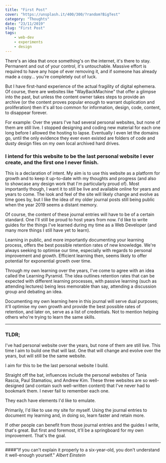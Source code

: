 ```yaml
---
title: "First Post"
cover: "https://unsplash.it/400/300/?random?BigTest"
category: "Thoughts"
date: "23/11/2019"
slug: "First Post"
tags:
    - web-dev
    - experiments
    - design
---
```


<!--- NOTE: I want this post to go live on my 30th birthday --->

There's an idea that once something's on the internet, it's there to stay. Permanent and out of your control, it's untouchable. Massive effort is required to have any hope of ever removing it, and if someone has already made a copy... you're completely out of luck.

But I have first-hand experience of the actual fragility of digital ephemera. Of course, there are websites like "WayBackMachine" that offer a glimpse into the past, but unless the content owner takes steps to provide an archive (or the content proves popular enough to warrant duplication and proliferation) then it's all too common for information, design, code, content, to disappear forever.

For example: Over the years I've had several personal websites, but none of them are still live. I stopped designing and coding new material for each one long before I allowed the hosting to lapse. Eventually I even let the domains go, until the only evidence they ever even existed are folders of code and dusty design files on my own local archived hard drives.

### I intend for this website to be the last personal website I ever create, and the first one I never finish.

This is a declaration of intent. My aim is to use this website as a platform for growth and to keep it up-to-date with my thoughts and progress (and also to showcase any design work that I'm particularly proud of). Most importantly though, I want it to still be live and available online for years and years to come. The look and feel of the site will likely change and evolve as time goes by, but I like the idea of my older journal posts still being public when the year 2019 seems a distant memory.

Of course, the content of these journal entries will have to be of a certain standard. One I'll still be proud to host years from now. I'd like to write guides for the things I've learned during my time as a Web Developer (and many more things I still have yet to learn).

Learning in public, and more importantly documenting your learning process, offers the best possible retention rates of new knowledge. We're always seeking to optimise our time, especially with regards to personal improvement and growth. Efficient learning then, seems likely to offer potential for exponential growth over time.

Through my own learning over the years, I've come to agree with an idea called the Learning Pyramid. The idea outlines retention rates that can be expected with different learning processes, with passive learning (such as attending lectures) being less memorable than say, attending a discussion group and debating an idea.

Documenting my own learning here in this journal will serve dual purposes; it'll optimise my own growth and provide the best possible rates of retention, and later on, serve as a list of credentials. Not to mention helping others who're trying to learn the same skills.

---

### TLDR;

I've had personal website over the years, but none of them are still live. This time I aim to build one that will last. One that will change and evolve over the years, but will still be the same website.

I aim for this to be the last personal website I build.

Straight off the bat, influences include the personal websites of Tania Rascia, Paul Stamatiou, and Andrew Kim. These three websites are so well-designed (and contain such well-written content) that I've never had to bookmark them. I never fail to remember each one.

They each have elements I'd like to emulate.

Primarily, I'd like to use my site for myself. Using the journal entries to document my learning and, in doing so, learn faster and retain more.

If other people can benefit from those journal entries and the guides I write, that's great. But first and foremost, it'll be a springboard for my own improvement. That's the goal.

---

####"If you can't explain it properly to a six-year-old, you don't understand it well-enough yourself."
*Albert Einstein*
